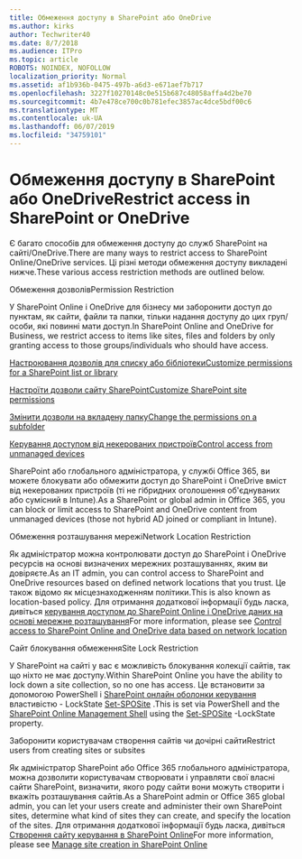 ```yaml
---
title: Обмеження доступу в SharePoint або OneDrive
ms.author: kirks
author: Techwriter40
ms.date: 8/7/2018
ms.audience: ITPro
ms.topic: article
ROBOTS: NOINDEX, NOFOLLOW
localization_priority: Normal
ms.assetid: af1b936b-0475-497b-a6d3-e671aef7b717
ms.openlocfilehash: 3227f10270148c0e515b687c48058affa4d2be70
ms.sourcegitcommit: 4b7e478ce700c0b781efec3857ac4dce5bdf00c6
ms.translationtype: MT
ms.contentlocale: uk-UA
ms.lasthandoff: 06/07/2019
ms.locfileid: "34759101"
---
```

# <a name="restrict-access-in-sharepoint-or-onedrive"></a><span data-ttu-id="93a9b-102">Обмеження доступу в SharePoint або OneDrive</span><span class="sxs-lookup"><span data-stu-id="93a9b-102">Restrict access in SharePoint or OneDrive</span></span>

<span data-ttu-id="93a9b-103">Є багато способів для обмеження доступу до служб SharePoint на сайті/OneDrive.</span><span class="sxs-lookup"><span data-stu-id="93a9b-103">There are many ways to restrict access to SharePoint Online/OneDrive services.</span></span> <span data-ttu-id="93a9b-104">Ці різні методи обмеження доступу викладені нижче.</span><span class="sxs-lookup"><span data-stu-id="93a9b-104">These various access restriction methods are outlined below.</span></span> 

<span data-ttu-id="93a9b-105">Обмеження дозволів</span><span class="sxs-lookup"><span data-stu-id="93a9b-105">Permission Restriction</span></span>

<span data-ttu-id="93a9b-106">У SharePoint Online і OneDrive для бізнесу ми заборонити доступ до пунктам, як сайти, файли та папки, тільки надання доступу до цих груп/особи, які повинні мати доступ.</span><span class="sxs-lookup"><span data-stu-id="93a9b-106">In SharePoint Online and OneDrive for Business, we restrict access to items like sites, files and folders by only granting access to those groups/individuals who should have access.</span></span>

[<span data-ttu-id="93a9b-107">Настроювання дозволів для списку або бібліотеки</span><span class="sxs-lookup"><span data-stu-id="93a9b-107">Customize permissions for a SharePoint list or library</span></span>](https://support.office.com/article/Customize-permissions-for-a-SharePoint-list-or-library-02d770f3-59eb-4910-a608-5f84cc297782)

[<span data-ttu-id="93a9b-108">Настроїти дозволи сайту SharePoint</span><span class="sxs-lookup"><span data-stu-id="93a9b-108">Customize SharePoint site permissions</span></span>](https://docs.microsoft.com/sharepoint/customize-sharepoint-site-permissions)

[<span data-ttu-id="93a9b-109">Змінити дозволи на вкладену папку</span><span class="sxs-lookup"><span data-stu-id="93a9b-109">Change the permissions on a subfolder</span></span>](https://support.office.com/article/Change-the-permissions-on-a-subfolder-5427BD7C-F20A-4F75-8CF2-5359DD45A1A6)

[<span data-ttu-id="93a9b-110">Керування доступом від некерованих пристроїв</span><span class="sxs-lookup"><span data-stu-id="93a9b-110">Control access from unmanaged devices</span></span>](https://docs.microsoft.com/sharepoint/control-access-from-unmanaged-devices)

<span data-ttu-id="93a9b-111">SharePoint або глобального адміністратора, у службі Office 365, ви можете блокувати або обмежити доступ до SharePoint і OneDrive вміст від некерованих пристроїв (ті не гібридних оголошення об'єднуваних або сумісний в Intune).</span><span class="sxs-lookup"><span data-stu-id="93a9b-111">As a SharePoint or global admin in Office 365, you can block or limit access to SharePoint and OneDrive content from unmanaged devices (those not hybrid AD joined or compliant in Intune).</span></span>

<span data-ttu-id="93a9b-112">Обмеження розташування мережі</span><span class="sxs-lookup"><span data-stu-id="93a9b-112">Network Location Restriction</span></span>

<span data-ttu-id="93a9b-113">Як адміністратор можна контролювати доступ до SharePoint і OneDrive ресурсів на основі визначених мережних розташуваннях, яким ви довіряєте.</span><span class="sxs-lookup"><span data-stu-id="93a9b-113">As an IT admin, you can control access to SharePoint and OneDrive resources based on defined network locations that you trust.</span></span> <span data-ttu-id="93a9b-114">Це також відомо як місцезнаходженням політики.</span><span class="sxs-lookup"><span data-stu-id="93a9b-114">This is also known as location-based policy.</span></span> <span data-ttu-id="93a9b-115">Для отримання додаткової інформації будь ласка, дивіться [керування доступом до SharePoint Online і OneDrive даних на основі мережне розташування](https://docs.microsoft.com/sharepoint/control-access-based-on-network-location)</span><span class="sxs-lookup"><span data-stu-id="93a9b-115">For more information, please see [Control access to SharePoint Online and OneDrive data based on network location](https://docs.microsoft.com/sharepoint/control-access-based-on-network-location)</span></span>

<span data-ttu-id="93a9b-116">Сайт блокування обмеження</span><span class="sxs-lookup"><span data-stu-id="93a9b-116">Site Lock Restriction</span></span> 

<span data-ttu-id="93a9b-117">У SharePoint на сайті у вас є можливість блокування колекції сайтів, так що ніхто не має доступу.</span><span class="sxs-lookup"><span data-stu-id="93a9b-117">Within SharePoint Online you have the ability to lock down a site collection, so no one has access.</span></span> <span data-ttu-id="93a9b-118">Це встановити за допомогою PowerShell і [SharePoint онлайн оболонки керування](https://docs.microsoft.com/powershell/sharepoint/sharepoint-online/connect-sharepoint-online?view=sharepoint-ps) властивістю - LockState [Set-SPOSite](https://docs.microsoft.com/powershell/module/sharepoint-online/set-sposite?view=sharepoint-ps) .</span><span class="sxs-lookup"><span data-stu-id="93a9b-118">This is set via PowerShell and the [SharePoint Online Management Shell](https://docs.microsoft.com/powershell/sharepoint/sharepoint-online/connect-sharepoint-online?view=sharepoint-ps) using the [Set-SPOSite](https://docs.microsoft.com/powershell/module/sharepoint-online/set-sposite?view=sharepoint-ps) -LockState property.</span></span>

<span data-ttu-id="93a9b-119">Заборонити користувачам створення сайтів чи дочірні сайти</span><span class="sxs-lookup"><span data-stu-id="93a9b-119">Restrict users from creating sites or subsites</span></span>

<span data-ttu-id="93a9b-120">Як адміністратор SharePoint або Office 365 глобального адміністратора, можна дозволити користувачам створювати і управляти свої власні сайти SharePoint, визначити, якого роду сайти вони можуть створити і вкажіть розташування сайтів.</span><span class="sxs-lookup"><span data-stu-id="93a9b-120">As a SharePoint admin or Office 365 global admin, you can let your users create and administer their own SharePoint sites, determine what kind of sites they can create, and specify the location of the sites.</span></span> <span data-ttu-id="93a9b-121">Для отримання додаткової інформації будь ласка, дивіться [Створення сайту керування в SharePoint Online](https://docs.microsoft.com/sharepoint/manage-site-creation)</span><span class="sxs-lookup"><span data-stu-id="93a9b-121">For more information, please see [Manage site creation in SharePoint Online](https://docs.microsoft.com/sharepoint/manage-site-creation)</span></span>

